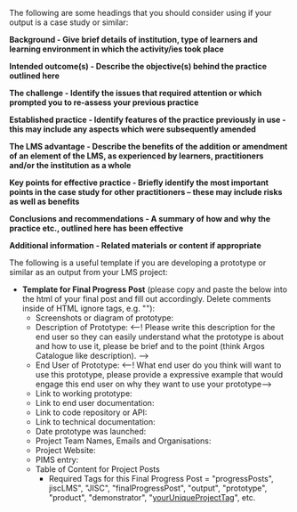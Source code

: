 The following are some headings that you should consider using if your output is a case study or similar:

**Background -
Give brief details of institution, type of learners and learning environment in which the activity/ies took place**

**Intended outcome(s) -
Describe the objective(s) behind the practice outlined here**

**The challenge -
Identify the issues that required attention or which prompted you to re-assess your previous practice**

**Established practice -
Identify features of the practice previously in use - this may include any aspects which were subsequently amended**

**The LMS advantage -
Describe the benefits of the addition or amendment of an element of the LMS, as experienced by learners, practitioners and/or the institution as a whole**

**Key points for effective practice -
Briefly identify the most important points in the case study for other practitioners – these may include risks as well as benefits**

**Conclusions and recommendations -
A summary of how and why the practice etc., outlined here has been effective**

**Additional information -
Related materials or content if appropriate**

The following is a useful template if you are developing a prototype or similar as an output from your LMS project:

  * **Template for Final Progress Post** (please copy and paste the below into the html of your final post and fill out accordingly.  Delete comments inside of HTML ignore tags, e.g. "<!-- lorum ipsum doler -->"):
    * Screenshots or diagram of prototype: <!-- Please provide a series of screenshots or diagram that will quickly explain the point and process of your prototype to the end user.  Annotation on screenshots welcome, e.g. [see previous project examples](http://blogs.carnegiecollege.ac.uk/clipper/wp-content/uploads/2009/12/ClipperDashHD2sized1.png)-->
    * Description of Prototype: <--! Please write this description for the end user so they can easily understand what the prototype is about and how to use it, please be brief and to the point (think Argos Catalogue like description). -->
    * End User of Prototype: <--! What end user do you think will want to use this prototype, please provide a expressive example that would engage this end user on why they want to use your prototype-->
    * Link to working prototype: <!-- This http link should point directly to a working prototype in which the end user can interact, if a working prototype is not available then please provide a screencast or series of screenshots demonstrating end user functionality, this screencast should not exceed 5 minutes.  Please note: working prototypes are preferred even if just 'rough and ready', please do not send powerpoints or other non web-based documents, they will not be accepted. This prototype must be maintained for one year after the date of the official project sign-off. -->
    * Link to end user documentation: <!-- Please provide an http link for a page that explains the use of the prototype to the end user, e.g. an "about" page that explains the project and why it is producing the prototype.  For example, what end user problem does it solve, what question does the prototype answer, what itch for the community does it scratch? -->
    * Link to code repository or API: <!-- This http link should be to the primary page listing all code libraries for the prototype.  This page must be maintained for one year after the official date of the project sign-off. -->
    * Link to technical documentation: <!-- Please provide an http link for a page listing all technical documentation which explains the code listed in the code repository above.  -->
    * Date prototype was launched: <!-- Please provide a date for when the last version of the prototype was made available to end users -->
    * Project Team Names, Emails and Organisations: <!-- For example: "David F. Flanders, d.flanders@jisc.ac.uk - Joint Information Systems Committee; etc."  -->
    * Project Website: <!-- HTTP link to any additional wiki, blog or site that has applicable documentation -->
    * PIMS entry: <!-- Please provide a link to your projects entry in PIMS, for example: https://pims.jisc.ac.uk/projects/view/1333 (ignore authentication pop-up) -->
    * Table of Content for Project Posts <!-- A final thematic table of contents should be provided here of all the project posts written along with links to each post.  Please make this table of contents generic to any readership that might find your project on the Web. -->
      * Required Tags for this Final Progress Post = "progressPosts", jiscLMS", "JISC", "finalProgressPost", "output", "prototype", "product", "demonstrator", "[yourUniqueProjectTag](yourUniqueProjectTag.md)", etc.